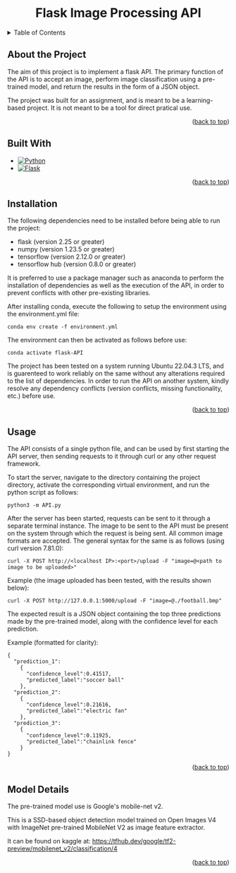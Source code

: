 <h1 align = "center">Flask Image Processing API</h1>


<!-- TABLE OF CONTENTS -->
<details>
  <summary>Table of Contents</summary>
  <ol>
    <li> <a href="#about-the-project">About The Project</a> </li>
    <li> <a href="#built-with">Built With</a> </li>
    <li> <a href="#installation">Installation</a> </li>
    <li> <a href="#usage">Usage</a> </li>
    <li> <a href="#model-details">Model Details</a> </li>
  </ol>
</details>


<!-- ABOUT THE PROJECT -->
## About the Project

The aim of this project is to implement a flask API. The primary function of the API is to accept an image, perform image classification using a pre-trained model, and return the results in the form of a JSON object.

The project was built for an assignment, and is meant to be a learning-based project. It is not meant to be a tool for direct pratical use.

<p align="right">(<a href="#readme-top">back to top</a>)</p>

## Built With
* [![Python][Python-badge]][Python-url]
* [![Flask][Flask-badge]][Flask-url]

<p align="right">(<a href="#readme-top">back to top</a>)</p>


<!-- Installation -->
## Installation

The following dependencies need to be installed before being able to run the project:
<ul>
  <li>flask (version 2.25 or greater)</li>
  <li>numpy (version 1.23.5 or greater)</li>
  <li>tensorflow (version 2.12.0 or greater)</li>
  <li>tensorflow hub (version 0.8.0 or greater)</li>
</ul>

It is preferred to use a package manager such as anaconda to perform the installation of dependencies as well as the execution of the API, in order to prevent conflicts with other pre-existing libraries.

After installing conda, execute the following to setup the environment using the environment.yml file:
```
conda env create -f environment.yml
```

The environment can then be activated as follows before use:
```
conda activate flask-API
```

The project has been tested on a system running Ubuntu 22.04.3 LTS, and is guarenteed to work reliably on the same without any alterations required to the list of dependencies. In order to run the API on another system, kindly resolve any dependency conflicts (version conflicts, missing functionality, etc.) before use.

<p align="right">(<a href="#readme-top">back to top</a>)</p>


<!-- Usage -->
## Usage

The API consists of a single python file, and can be used by first starting the API server, then sending requests to it through curl or any other request framework.

To start the server, navigate to the directory containing the project directory, activate the corresponding virtual environment, and run the python script as follows:

```
python3 -m API.py
```

After the server has been started, requests can be sent to it through a separate terminal instance. The image to be sent to the API must be present on the system through which the request is being sent. All common image formats are accepted. The general syntax for the same is as follows (using curl version 7.81.0):
```
curl -X POST http://<localhost IP>:<port>/upload -F "image=@<path to image to be uploaded>"
```

Example (the image uploaded has been tested, with the results shown below):
```
curl -X POST http://127.0.0.1:5000/upload -F "image=@./football.bmp"
```


The expected result is a JSON object containing the top three predictions made by the pre-trained model, along with the confidence level for each prediction.

Example (formatted for clarity):
```
{
  "prediction_1":
    {
      "confidence_level":0.41517,
      "predicted_label":"soccer ball"
    },
  "prediction_2":
    {
      "confidence_level":0.21616,
      "predicted_label":"electric fan"
    },
  "prediction_3":
    {
      "confidence_level":0.11925,
      "predicted_label":"chainlink fence"
    }
}
```

<p align="right">(<a href="#readme-top">back to top</a>)</p>

<!-- Model Details -->
## Model Details
The pre-trained model use is Google's mobile-net v2.

This is a SSD-based object detection model trained on Open Images V4 with ImageNet pre-trained MobileNet V2 as image feature extractor.

It can be found on kaggle at: https://tfhub.dev/google/tf2-preview/mobilenet_v2/classification/4


<p align="right">(<a href="#readme-top">back to top</a>)</p>


<!-- MARKDOWN LINKS -->
[Python-badge]: https://img.shields.io/badge/Python-3776AB?style=for-the-badge&logo=python&logoColor=white
[Python-url]: https://www.python.org/

[Flask-badge]: https://img.shields.io/badge/Flask-000000?style=for-the-badge&logo=flask&logoColor=white
[Flask-url]: https://flask.palletsprojects.com/en/3.0.x/